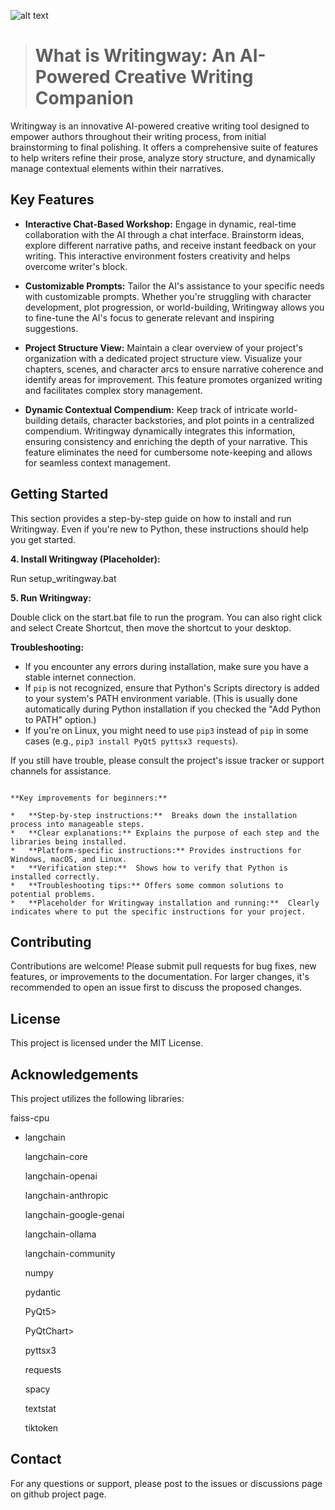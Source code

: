 ![alt text](https://github.com/aomukai/Writingway/blob/main/assets/logo.png?raw=true "Logo")

> # What is Writingway: An AI-Powered Creative Writing Companion

Writingway is an innovative AI-powered creative writing tool designed to empower authors throughout their writing process, from initial brainstorming to final polishing.  It offers a comprehensive suite of features to help writers refine their prose, analyze story structure, and dynamically manage contextual elements within their narratives.

## Key Features

- **Interactive Chat-Based Workshop:** Engage in dynamic, real-time collaboration with the AI through a chat interface.  Brainstorm ideas, explore different narrative paths, and receive instant feedback on your writing.  This interactive environment fosters creativity and helps overcome writer's block.

- **Customizable Prompts:** Tailor the AI's assistance to your specific needs with customizable prompts.  Whether you're struggling with character development, plot progression, or world-building, Writingway allows you to fine-tune the AI's focus to generate relevant and inspiring suggestions.

- **Project Structure View:** Maintain a clear overview of your project's organization with a dedicated project structure view.  Visualize your chapters, scenes, and character arcs to ensure narrative coherence and identify areas for improvement.  This feature promotes organized writing and facilitates complex story management.

- **Dynamic Contextual Compendium:**  Keep track of intricate world-building details, character backstories, and plot points in a centralized compendium.  Writingway dynamically integrates this information, ensuring consistency and enriching the depth of your narrative.  This feature eliminates the need for cumbersome note-keeping and allows for seamless context management.

## Getting Started

This section provides a step-by-step guide on how to install and run Writingway.  Even if you're new to Python, these instructions should help you get started.

**4. Install Writingway (Placeholder):**

Run setup_writingway.bat

**5. Run Writingway:**

Double click on the start.bat file to run the program. You can also right click and select Create Shortcut, then move the shortcut to your desktop.

**Troubleshooting:**

- If you encounter any errors during installation, make sure you have a stable internet connection.
- If `pip` is not recognized, ensure that Python's Scripts directory is added to your system's PATH environment variable. (This is usually done automatically during Python installation if you checked the "Add Python to PATH" option.)
- If you're on Linux, you might need to use `pip3` instead of `pip` in some cases (e.g., `pip3 install PyQt5 pyttsx3 requests`).

If you still have trouble, please consult the project's issue tracker or support channels for assistance.

```

**Key improvements for beginners:**

*   **Step-by-step instructions:**  Breaks down the installation process into manageable steps.
*   **Clear explanations:** Explains the purpose of each step and the libraries being installed.
*   **Platform-specific instructions:** Provides instructions for Windows, macOS, and Linux.
*   **Verification step:**  Shows how to verify that Python is installed correctly.
*   **Troubleshooting tips:** Offers some common solutions to potential problems.
*   **Placeholder for Writingway installation and running:**  Clearly indicates where to put the specific instructions for your project.

```

## Contributing

Contributions are welcome! Please submit pull requests for bug fixes, new features, or improvements to the documentation. For larger changes, it's recommended to open an issue first to discuss the proposed changes.

## License

This project is licensed under the MIT License.

## Acknowledgements

This project utilizes the following libraries:

faiss-cpu

- langchain

  langchain-core

  langchain-openai

  langchain-anthropic

  langchain-google-genai

  langchain-ollama

  langchain-community

  numpy

  pydantic

  PyQt5&gt;

  PyQtChart&gt;

  pyttsx3

  requests

  spacy

  textstat

  tiktoken

## Contact

For any questions or support, please post to the issues or discussions page on github project page.